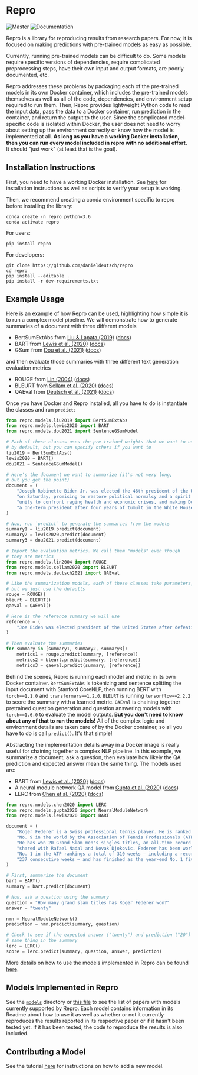 # Repro
![Master](https://github.com/danieldeutsch/repro/workflows/Master/badge.svg?branch=master&event=push)
![Documentation](https://readthedocs.org/projects/repro/badge/?version=latest)

Repro is a library for reproducing results from research papers.
For now, it is focused on making predictions with pre-trained models as easy as possible.

Currently, running pre-trained models can be difficult to do.
Some models require specific versions of dependencies, require complicated preprocessing steps, have their own input and output formats, are poorly documented, etc.

Repro addresses these problems by packaging each of the pre-trained models in its own Docker container, which includes the pre-trained models themselves as well as all of the code, dependencies, and environment setup required to run them.
Then, Repro provides lightweight Python code to read the input data, pass the data to a Docker container, run prediction in the container, and return the output to the user.
Since the complicated model-specific code is isolated within Docker, the user does not need to worry about setting up the environment correctly or know how the model is implemented at all.
**As long as you have a working Docker installation, then you can run every model included in repro with no additional effort.**
It should "just work" (at least that is the goal).

## Installation Instructions
First, you need to have a working Docker installation.
See [here](tutorials/docker.md) for installation instructions as well as scripts to verify your setup is working.

Then, we recommend creating a conda environment specific to repro before installing the library:
```shell script
conda create -n repro python=3.6
conda activate repro
```

For users:
```shell script
pip install repro
```

For developers:
```shell script
git clone https://github.com/danieldeutsch/repro
cd repro
pip install --editable .
pip install -r dev-requirements.txt
```                                       

## Example Usage
Here is an example of how Repro can be used, highlighting how simple it is to run a complex model pipeline.
We will demonstrate how to generate summaries of a document with three different models

- BertSumExtAbs from [Liu & Lapata (2019)](https://arxiv.org/abs/1908.08345) ([docs](models/liu2019/Readme.md))
- BART from [Lewis et al. (2020)](https://arxiv.org/abs/1910.13461) ([docs](models/lewis2020/Readme.md))
- GSum from [Dou et al. (2021)](https://arxiv.org/abs/2010.08014) ([docs](models/dou2021/Readme.md))

and then evaluate those summaries with three different text generation evaluation metrics

- ROUGE from [Lin (2004)](https://aclanthology.org/W04-1013/) ([docs](models/lin2004/Readme.md))
- BLEURT from [Sellam et al. (2020)](https://arxiv.org/abs/2004.04696) ([docs](models/sellam2020/Readme.md))
- QAEval from [Deutsch et al. (2021)](https://arxiv.org/abs/2010.00490) ([docs](models/deutsch2021/Readme.md))

Once you have Docker and Repro installed, all you have to do is instantiate the classes and run `predict`:

```python
from repro.models.liu2019 import BertSumExtAbs
from repro.models.lewis2020 import BART
from repro.models.dou2021 import SentenceGSumModel

# Each of these classes uses the pre-trained weights that we want to use
# by default, but you can specify others if you want to
liu2019 = BertSumExtAbs()
lewis2020 = BART()
dou2021 = SentenceGSumModel()

# Here's the document we want to summarize (it's not very long,
# but you get the point)
document = (
    "Joseph Robinette Biden Jr. was elected the 46th president of the United States "
    "on Saturday, promising to restore political normalcy and a spirit of national "
    "unity to confront raging health and economic crises, and making Donald J. Trump "
    "a one-term president after four years of tumult in the White House."
)

# Now, run `predict` to generate the summaries from the models
summary1 = liu2019.predict(document)
summary2 = lewis2020.predict(document)
summary3 = dou2021.predict(document)

# Import the evaluation metrics. We call them "models" even though
# they are metrics
from repro.models.lin2004 import ROUGE
from repro.models.sellam2020 import BLEURT
from repro.models.deutsch2021 import QAEval

# Like the summarization models, each of these classes take parameters,
# but we just use the defaults
rouge = ROUGE()
bleurt = BLEURT()
qaeval = QAEval()

# Here is the reference summary we will use
reference = (
    "Joe Biden was elected president of the United States after defeating Donald Trump."
)

# Then evaluate the summaries
for summary in [summary1, summary2, summary3]:
    metrics1 = rouge.predict(summary, [reference])
    metrics2 = bleurt.predict(summary, [reference])
    metrics3 = qaeval.predict(summary, [reference])
```

Behind the scenes, Repro is running each model and metric in its own Docker container.
`BertSumExtAbs`  is tokenizing and sentence splitting the input document with Stanford CoreNLP, then running BERT with `torch==1.1.0` and `transformers==1.2.0`.
`BLEURT` is running `tensorflow==2.2.2` to score the summary with a learned metric.
`QAEval` is chaining together pretrained question generation and question answering models with `torch==1.6.0` to evaluate the model outputs.
**But you don't need to know about any of that to run the models!**
All of the complex logic and environment details are taken care of by the Docker container, so all you have to do is call `predict()`.
It's that simple!

Abstracting the implementation details away in a Docker image is really useful for chaining together a complex NLP pipeline.
In this example, we summarize a document, ask a question, then evaluate how likely the QA prediction and expected answer mean the same thing.
The models used are:

- BART from [Lewis et al. (2020)](https://arxiv.org/abs/1910.13461) ([docs](models/lewis2020/Readme.md))
- A neural module network QA model from [Gupta et al. (2020)](https://arxiv.org/abs/1912.04971) ([docs](models/gupta2020/Readme.md))
- LERC from [Chen et al. (2020)](https://arxiv.org/abs/2010.03636) ([docs](models/chen2020/Readme.md))

```python
from repro.models.chen2020 import LERC
from repro.models.gupta2020 import NeuralModuleNetwork
from repro.models.lewis2020 import BART

document = (
    "Roger Federer is a Swiss professional tennis player. He is ranked "
    "No. 9 in the world by the Association of Tennis Professionals (ATP). "
    "He has won 20 Grand Slam men's singles titles, an all-time record "
    "shared with Rafael Nadal and Novak Djokovic. Federer has been world "
    "No. 1 in the ATP rankings a total of 310 weeks – including a record "
    "237 consecutive weeks – and has finished as the year-end No. 1 five times."
)

# First, summarize the document
bart = BART()
summary = bart.predict(document)

# Now, ask a question using the summary
question = "How many grand slam titles has Roger Federer won?"
answer = "twenty"

nmn = NeuralModuleNetwork()
prediction = nmn.predict(summary, question)

# Check to see if the expected answer ("twenty") and prediction ("20") mean the
# same thing in the summary
lerc = LERC()
score = lerc.predict(summary, question, answer, prediction)
```

More details on how to use the models implemented in Repro can be found [here](tutorials/using-models.md).

## Models Implemented in Repro
See the [`models`](models) directory or [this file](Papers.md) to see the list of papers with models currently supported by Repro.
Each model contains information in its Readme about how to use it as well as whether or not it currently reproduces the results reported in its respective paper or if it hasn't been tested yet.
If it has been tested, the code to reproduce the results is also included.

## Contributing a Model
See the tutorial [here](tutorials/adding-a-model.md) for instructions on how to add a new model.
